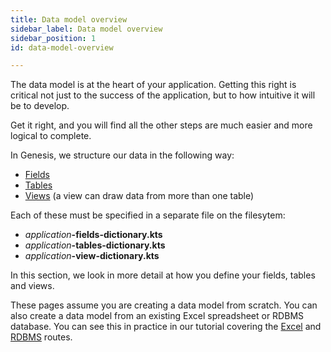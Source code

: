 ```yaml
---
title: Data model overview
sidebar_label: Data model overview
sidebar_position: 1
id: data-model-overview

---
```

The data model is at the heart of your application. Getting this right is critical not just to the success of the application, but to how intuitive it will be to develop.

Get it right, and you will find all the other steps are much easier and more logical to complete.

In Genesis, we structure our data in the following way:

* [Fields](/creating-applications/defining-your-application/data-model/fields/)
* [Tables](/creating-applications/defining-your-application/data-model/tables/)
* [Views](/creating-applications/defining-your-application/data-model/views/) (a view can draw data from more than one table)

Each of these must be specified in a separate file on the filesytem:

* _application_**-fields-dictionary.kts**
* _application_**-tables-dictionary.kts**
* _application_**-view-dictionary.kts**

In this section, we look in more detail at how you define your fields, tables and views.

These pages assume you are creating a data model from scratch. You can also create a data model from an existing Excel spreadsheet or RDBMS database. You can see this in practice in our tutorial covering the [Excel](/tutorials/building-an-application/positions-app/) and [RDBMS](/tutorials/building-an-application/reference-app/) routes.

